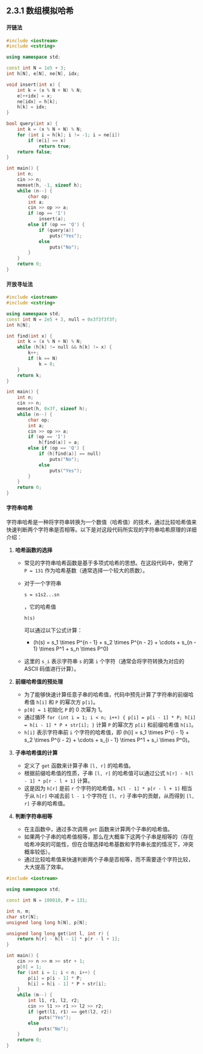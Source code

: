 ## 2.3.1 数组模拟哈希

#### 开链法

```c++
#include <iostream>
#include <cstring>

using namespace std;

const int N = 1e5 + 3;
int h[N], e[N], ne[N], idx;

void insert(int x) {
	int k = (x % N + N) % N;
	e[++idx] = x;
	ne[idx] = h[k];
	h[k] = idx;
}

bool query(int x) {
	int k = (x % N + N) % N;
	for (int i = h[k]; i != -1; i = ne[i])
		if (e[i] == x)
			return true;
	return false;
}

int main() {
	int n;
	cin >> n;
	memset(h, -1, sizeof h);
	while (n--) {
		char op;
		int a;
		cin >> op >> a;
		if (op == 'I')
			insert(a);
		else if (op == 'Q') {
			if (query(a))
				puts("Yes");
			else
				puts("No");
		}
	}
	return 0;
}
```

#### 开放寻址法

```c++
#include <iostream>
#include <cstring>

using namespace std;
const int N = 2e5 + 3, null = 0x3f3f3f3f;
int h[N];

int find(int x) {
	int k = (x % N + N) % N;
	while (h[k] != null && h[k] != x) {
		k++;
		if (k == N)
			k = 0;
	}
	return k;
}

int main() {
	int n;
	cin >> n;
	memset(h, 0x3f, sizeof h);
	while (n--) {
		char op;
		int a;
		cin >> op >> a;
		if (op == 'I')
			h[find(a)] = a;
		else if (op == 'Q') {
			if (h[find(a)] == null)
				puts("No");
			else
				puts("Yes");
		}
	}
	return 0;
}
```

#### 字符串哈希

字符串哈希是一种将字符串转换为一个数值（哈希值）的技术，通过比较哈希值来快速判断两个字符串是否相等。以下是对这段代码所实现的字符串哈希原理的详细介绍：

1. **哈希函数的选择**

   - 常见的字符串哈希函数是基于多项式哈希的思想。在这段代码中，使用了 `P = 131` 作为哈希基数（通常选择一个较大的质数）。

   - 对于一个字符串

      

     ```
     s = s1s2...sn
     ```

     ，它的哈希值

      

     ```
     h(s)
     ```

      

     可以通过以下公式计算：

     - \(h(s) = s_1 \times P^{n - 1} + s_2 \times P^{n - 2} + \cdots + s_{n - 1} \times P^1 + s_n \times P^0\)

   - 这里的 `s_i` 表示字符串 `s` 的第 `i` 个字符（通常会将字符转换为对应的 ASCII 码值进行计算）。

2. **前缀哈希值的预处理**

   - 为了能够快速计算任意子串的哈希值，代码中预先计算了字符串的前缀哈希值 `h[i]` 和 `P` 的幂次方 `p[i]`。
   - `p[0] = 1` 初始化 `P` 的 0 次幂为 1。
   - 通过循环 `for (int i = 1; i < n; i++) { p[i] = p[i - 1] * P; h[i] = h[i - 1] * P + str[i]; }` 计算 `P` 的幂次方 `p[i]` 和前缀哈希值 `h[i]`。
   - `h[i]` 表示字符串前 `i` 个字符的哈希值，即 \(h[i] = s_1 \times P^{i - 1} + s_2 \times P^{i - 2} + \cdots + s_{i - 1} \times P^1 + s_i \times P^0\)。

3. **子串哈希值的计算**

   - 定义了 `get` 函数来计算子串 `[l, r]` 的哈希值。
   - 根据前缀哈希值的性质，子串 `[l, r]` 的哈希值可以通过公式 `h[r] - h[l - 1] * p[r - l + 1]` 计算。
   - 这是因为 `h[r]` 是前 `r` 个字符的哈希值，`h[l - 1] * p[r - l + 1]` 相当于从 `h[r]` 中减去前 `l - 1` 个字符在 `[l, r]` 子串中的贡献，从而得到 `[l, r]` 子串的哈希值。

4. **判断字符串相等**

   - 在主函数中，通过多次调用 `get` 函数来计算两个子串的哈希值。
   - 如果两个子串的哈希值相等，那么在大概率下这两个子串是相等的（存在哈希冲突的可能性，但在合理选择哈希基数和字符串长度的情况下，冲突概率较低）。
   - 通过比较哈希值来快速判断两个子串是否相等，而不需要逐个字符比较，大大提高了效率。

```c++
#include <iostream>

using namespace std;

const int N = 100010, P = 131;

int n, m;
char str[N];
unsigned long long h[N], p[N];

unsigned long long get(int l, int r) {
	return h[r] - h[l - 1] * p[r - l + 1];
}

int main() {
	cin >> n >> m >> str + 1;
	p[0] = 1;
	for (int i = 1; i < n; i++) {
		p[i] = p[i - 1] * P;
		h[i] = h[i - 1] * P + str[i];
	}
	while (m--) {
		int l1, r1, l2, r2;
		cin >> l1 >> r1 >> l2 >> r2;
		if (get(l1, r1) == get(l2, r2))
			puts("Yes");
		else
			puts("No");
	}
	return 0;
}
```

